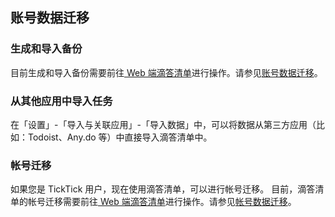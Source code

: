 ## 账号数据迁移


### 生成和导入备份
目前生成和导入备份需要前往[ Web 端滴答清单](https://dida365.com/)进行操作。请参见[账号数据迁移](guide-dd/web/data.md)。


### 从其他应用中导入任务

在「设置」-「导入与关联应用」-「导入数据」中，可以将数据从第三方应用（比如：Todoist、Any.do 等）中直接导入滴答清单中。

### 帐号迁移

如果您是 TickTick 用户，现在使用滴答清单，可以进行帐号迁移。 目前，滴答清单的帐号迁移需要前往[ Web 端滴答清单](https://dida365.com/)进行操作。请参见[帐号数据迁移](guide-dd/web/data.md)。



